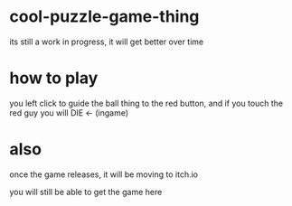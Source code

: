 # cool-puzzle-game-thing
its still a work in progress, it will get better over time
# how to play
you left click to guide the ball thing to the red button,
and if you touch the red guy you will DIE <- (ingame)
# also
once the game releases, it will be moving to itch.io

you will still be able to get the game here
